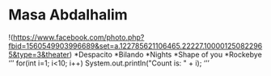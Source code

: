 # Masa Abdalhalim
!(https://www.facebook.com/photo.php?fbid=1560549903996689&set=a.122785621106465.22227.100001250822965&type=3&theater)
*Despacito
*Bilando
*Nights
*Shape of you
*Rockebye
‘’’
for(int i=1; i<10; i++)
System.out.println("Count is: " + i);
‘’’
